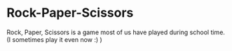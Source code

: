 # Rock-Paper-Scissors
Rock, Paper, Scissors is a game most of us have played during school time. (I sometimes play it even now :) )
